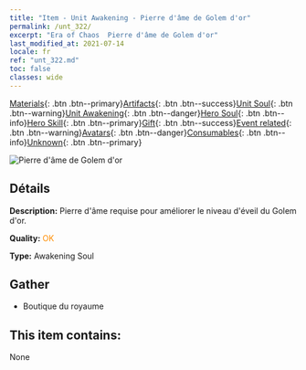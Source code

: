 ```yaml
---
title: "Item - Unit Awakening - Pierre d'âme de Golem d'or"
permalink: /unt_322/
excerpt: "Era of Chaos  Pierre d'âme de Golem d'or"
last_modified_at: 2021-07-14
locale: fr
ref: "unt_322.md"
toc: false
classes: wide
---
```

 [Materials](/ItemsFR/){: .btn .btn--primary}[Artifacts](/ItemsFR/Artifacts/){: .btn .btn--success}[Unit Soul](/ItemsFR/UnitSoul/){: .btn .btn--warning}[Unit Awakening](/ItemsFR/UnitAwakening/){: .btn .btn--danger}[Hero Soul](/ItemsFR/HeroSoul/){: .btn .btn--info}[Hero Skill](/ItemsFR/HeroSkill/){: .btn .btn--primary}[Gift](/ItemsFR/Gift/){: .btn .btn--success}[Event related](/ItemsFR/Events/){: .btn .btn--warning}[Avatars](/ItemsFR/Avatars/){: .btn .btn--danger}[Consumables](/ItemsFR/Consumables/){: .btn .btn--info}[Unknown](/ItemsFR/Unknown/){: .btn .btn--primary}

 ![Pierre d'âme de Golem d'or](/images/u/tia_tieren.jpg)

## Détails
 **Description:** Pierre d'âme requise pour améliorer le niveau d'éveil du Golem d'or.

 **Quality:** <span style="color: #FF8C00">OK</span>

 **Type:** Awakening Soul

## Gather

*    Boutique du royaume 

## This item contains:

  None

